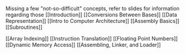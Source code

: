 Missing a few "not-so-difficult" concepts, refer to slides for information regarding those
[[Introduction]]
[[Conversions Between Bases]]
[[Data Representation]]
[[Intro to Computer Architecture]]
[[Assembly Basics]]
[[Subroutines]]

[[Array Indexing]]
[[Instruction Translation]]
[[Floating Point Numbers]]
[[Dynamic Memory Access]]
[[Assembling, Linker, and Loader]]